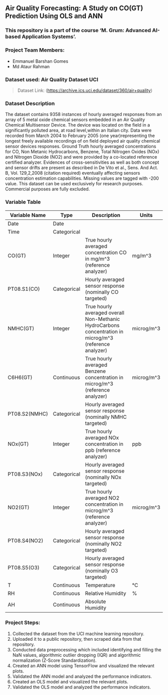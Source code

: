 ## Air Quality Forecasting: A Study on CO(GT) Prediction Using OLS and ANN

### This repository is a part of the course **‘M. Grum: Advanced AI-based Application Systems’**.

### Project Team Members:

- Emmanuel Barshan Gomes
- Md Ataur Rahman

### Dataset used: Air Quality Dataset UCI

> Dataset Link: (https://archive.ics.uci.edu/dataset/360/air+quality)

### Dataset Description

The dataset contains 9358 instances of hourly averaged responses from an array of 5 metal oxide chemical sensors embedded in an Air Quality Chemical Multisensor Device. The device was located on the field in a significantly polluted area, at road level,within an Italian city. Data were recorded from March 2004 to February 2005 (one year)representing the longest freely available recordings of on field deployed air quality chemical sensor devices responses. Ground Truth hourly averaged concentrations for CO, Non Metanic Hydrocarbons, Benzene, Total Nitrogen Oxides (NOx) and Nitrogen Dioxide (NO2) and were provided by a co-located reference certified analyzer. Evidences of cross-sensitivities as well as both concept and sensor drifts are present as described in De Vito et al., Sens. And Act. B, Vol. 129,2,2008 (citation required) eventually affecting sensors concentration estimation capabilities. Missing values are tagged with -200 value.
This dataset can be used exclusively for research purposes. Commercial purposes are fully excluded.

### Variable Table

| Variable Name | Type        | Description                                                                                             | Units      |
| ------------- | ----------- | ------------------------------------------------------------------------------------------------------- | ---------- |
| Date          | Date        |                                                                                                         |            |
| Time          | Categorical |                                                                                                         |            |
| CO(GT)        | Integer     | True hourly averaged concentration CO in mg/m^3 (reference analyzer)                                    | mg/m^3     |
| PT08.S1(CO)   | Categorical | Hourly averaged sensor response (nominally CO targeted)                                                 |            |
| NMHC(GT)      | Integer     | True hourly averaged overall Non-Methanic HydroCarbons concentration in microg/m^3 (reference analyzer) | microg/m^3 |
| C6H6(GT)      | Continuous  | True hourly averaged Benzene concentration in microg/m^3 (reference analyzer)                           | microg/m^3 |
| PT08.S2(NMHC) | Categorical | Hourly averaged sensor response (nominally NMHC targeted)                                               |            |
| NOx(GT)       | Integer     | True hourly averaged NOx concentration in ppb (reference analyzer)                                      | ppb        |
| PT08.S3(NOx)  | Categorical | Hourly averaged sensor response (nominally NOx targeted)                                                |            |
| NO2(GT)       | Integer     | True hourly averaged NO2 concentration in microg/m^3 (reference analyzer)                               | microg/m^3 |
| PT08.S4(NO2)  | Categorical | Hourly averaged sensor response (nominally NO2 targeted)                                                |            |
| PT08.S5(O3)   | Categorical | Hourly averaged sensor response (nominally O3 targeted)                                                 |            |
| T             | Continuous  | Temperature                                                                                             | °C         |
| RH            | Continuous  | Relative Humidity                                                                                       | %          |
| AH            | Continuous  | Absolute Humidity                                                                                       |            |

### Project Steps:

1. Collected the dataset from the UCI machine learning repository.
2. Uploaded it to a public repository, then scraped data from that repository.
3. Conducted data preprocessing which included identifying and filling the NaN values, algorithmic outlier dropping (IQR) and algorithmic
   normalization (Z-Score Standardization).
4. Created an ANN model using TensorFlow and visualized the relevant plots.
5. Validated the ANN model and analyzed the performance indicators.
6. Created an OLS model and visualized the relevant plots.
7. Validated the OLS model and analyzed the performance indicators.
